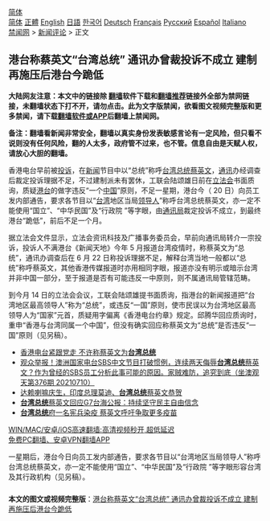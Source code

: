  <!-- 面包屑导航 --> <div class="breadcrumb"><!-- GTranslate: https://gtranslate.io/ -->  <div class="switcher notranslate">  <div class="selected">  <a href="#" onclick="return false;"> 简体</a>  </div>  <div class="option">  <a href="https://www.bannedbook.org" onclick="doGTranslate('zh-CN|zh-CN');jQuery('div.switcher div.selected a').html(jQuery(this).html());return false;" title="简体中文" class="nturl selected"> 简体</a>  <a href="https://www.bannedbook.org/zh-tw/" onclick="doGTranslate('zh-CN|zh-TW');jQuery('div.switcher div.selected a').html(jQuery(this).html());return false;" title="繁體中文" class="nturl"> 正體</a>  <a href="https://www.bannedbook.org/en/" onclick="doGTranslate('zh-CN|en');jQuery('div.switcher div.selected a').html(jQuery(this).html());return false;" title="English" class="nturl"> English</a>  <a href="https://www.bannedbook.org/ja/" onclick="doGTranslate('zh-CN|ja');jQuery('div.switcher div.selected a').html(jQuery(this).html());return false;" title="日本語" class="nturl"> 日語</a>  <a href="https://www.bannedbook.org/ko/" onclick="doGTranslate('zh-CN|ko');jQuery('div.switcher div.selected a').html(jQuery(this).html());return false;" title="한국어" class="nturl"> 한국어</a>  <a href="https://www.bannedbook.org/de/" onclick="doGTranslate('zh-CN|de');jQuery('div.switcher div.selected a').html(jQuery(this).html());return false;" title="Deutsch" class="nturl"> Deutsch</a>  <a href="https://www.bannedbook.org/fr/" onclick="doGTranslate('zh-CN|fr');jQuery('div.switcher div.selected a').html(jQuery(this).html());return false;" title="Français" class="nturl"> Français</a>  <a href="https://www.bannedbook.org/ru/" onclick="doGTranslate('zh-CN|ru');jQuery('div.switcher div.selected a').html(jQuery(this).html());return false;" title="Русский" class="nturl"> Русский</a>  <a href="https://www.bannedbook.org/es/" onclick="doGTranslate('zh-CN|es');jQuery('div.switcher div.selected a').html(jQuery(this).html());return false;" title="Español" class="nturl"> Español</a>  <a href="https://www.bannedbook.org/it/" onclick="doGTranslate('zh-CN|it');jQuery('div.switcher div.selected a').html(jQuery(this).html());return false;" title="Italiano" class="nturl"> Italiano</a>  </div>  </div>      <div class='breadcrumb-sub'><!-- Breadcrumb NavXT 6.3.0 --> <a href="https://www.bannedbook.org/" class="home">禁闻网</a> &gt; <a href="https://www.bannedbook.org/bnews/comments/" class="category">新闻评论</a> &gt; 正文</div></div><h2>港台称蔡英文“台湾总统” 通讯办曾裁投诉不成立 建制再施压后港台今跪低</h2> <p class="notice"><b>大陆网友注意：本文中的链接除 <a href="https://github.com/bannedbook/fanqiang" >翻墙</a>软件下载和<a href="https://github.com/killgcd/justmysocks/blob/master/README.md">翻墙推荐</a>链接外全部为禁网链接，未翻墙状态下打不开，请勿点击。此为文字版禁闻，欲看图文视频完整版和更多禁闻，请下载<a href="https://github.com/bannedbook/fanqiang">翻墙软件或APP</a>后翻墙上禁闻网。</p><p>备注：翻墙看新闻非常安全，翻墙以真实身份发表敏感言论有一定风险，但只看不说则没有任何风险，翻的人太多，政府管不过来，也不管。信息自由是天赋人权，请放心大胆的翻墙。</b></p>  <div class="entry">  <p>香港电台早前被<a href="https://www.bannedbook.org/bnews/tag/%E6%8A%95%E8%AF%89/" class="st_tag internal_tag" rel="tag" title="标签 投诉 下的日志">投诉</a>，在<span class='wp_keywordlink_affiliate'><a href="https://www.bannedbook.org/" title="新闻">新闻</a></span>节目中以“总统”称呼<a href="https://www.bannedbook.org/bnews/tag/%E5%8F%B0%E6%B9%BE%E6%80%BB%E7%BB%9F/" class="st_tag internal_tag" rel="tag" title="标签 台湾总统 下的日志">台湾总统</a><a href="https://www.bannedbook.org/bnews/tag/%e8%94%a1%e8%8b%b1%e6%96%87/" class="st_tag internal_tag" rel="tag" title="标签 蔡英文 下的日志">蔡英文</a>，<a href="https://www.bannedbook.org/bnews/tag/%E9%80%9A%E8%AE%AF/" class="st_tag internal_tag" rel="tag" title="标签 通讯 下的日志">通讯</a>办经调查后裁定投诉理据不足，不过建制派未有罢休，工联会陆颂雄日前在<a href="https://www.bannedbook.org/bnews/tag/%e7%ab%8b%e6%b3%95%e4%bc%9a/" class="st_tag internal_tag" rel="tag" title="标签 立法会 下的日志">立法会</a>书面质询，质疑<a href="https://www.bannedbook.org/bnews/tag/%E6%B8%AF%E5%8F%B0/" class="st_tag internal_tag" rel="tag" title="标签 港台 下的日志">港台</a>的做字违反“一个<span class='wp_keywordlink_affiliate'><a href="https://www.bannedbook.org/" title="中国" target="_blank">中国</a></span>”原则，不足一星期，港台今（ 20 日）向员工发内部通告，要求各节目以“<a href="https://www.bannedbook.org/bnews/tag/%e5%8f%b0%e6%b9%be/" class="st_tag internal_tag" rel="tag" title="标签 台湾 下的日志">台湾</a>地区当局<a href="https://www.bannedbook.org/bnews/tag/%E9%A2%86%E5%AF%BC%E4%BA%BA/" class="st_tag internal_tag" rel="tag" title="标签 领导人 下的日志">领导人</a>”称呼台湾总统蔡英文，亦一定不能使用“国立”、“中华民国”及“行政院 ”等字眼，由<a href="https://www.bannedbook.org/bnews/tag/%E9%80%9A%E8%AE%AF%E5%B1%80/" class="st_tag internal_tag" rel="tag" title="标签 通讯局 下的日志">通讯局</a>裁定投诉不成立，到最终港台“跪低”，前后不足一个月。</p> <p>据立法会文件显示，立法会资讯科技及广播事务委员会，早前向通讯局转介一宗投诉，投诉人不满港台《新闻天地》今年 5 月报道台湾疫情时，称蔡英文为“总统”，通讯办调查后在 6 月 22 日称投诉理据不足，解释台湾当地一般都以“总统”称呼蔡英文，其他香港传媒报道时亦用相同字眼，报道亦没有明示或暗示台湾并非中国一部分，至于报道是否有可能违反一中原则，则不属通讯局管辖范畴。</p>  <p>到今月 14 日的立法会会议，工联会陆颂雄提书面质询，指港台的新闻报道把“台湾地区最高领导人”称为“总统”，或违反“一国”原则，使市民误以为台湾地区最高领导人为“国家”元首，质疑用字偏离《香港电台约章》规定。邱腾华回应质询时，重申“香港与台湾同属一个中国”，但没有确实回应称蔡英文为“总统”是否违反“一国”原则（见另稿）。</p> <ul class='op-related-articles' title='相关阅读'> <li><a href='https://www.bannedbook.org/bnews/ssgc/20210720/1590805.html' target='_blank'>香港电台紧跟党走 不许称蔡英文为<b>台湾总统</b></a></li> <li><a href='https://www.bannedbook.org/bnews/bannedvideo/20210710/1584145.html' target='_blank'>观众举报！澳洲国家电台SBS中文节目打破惯例，连续两天侮辱<b>台湾总统</b>蔡英文？作为曾经的SBS员工分析此事可能的原因。家贼难防，追究到底（坐澳观天第376期 20210710）</a></li> <li><a href='https://www.bannedbook.org/bnews/worldnews/20210706/1581764.html' target='_blank'>达赖喇嘛庆生，印度总理莫迪、<b>台湾总统</b>蔡英文恭贺</a></li> <li><a href='https://www.bannedbook.org/bnews/ssgc/20210614/1566605.html' target='_blank'><b>台湾总统</b>蔡英文回应G7台海公报：持续坚守民主自由信念</a></li> <li><a href='https://www.bannedbook.org/bnews/ssgc/20210531/1557473.html' target='_blank'><b>台湾总统</b>府一名宪兵染疫 蔡英文呼吁争取更多疫苗</a></li> </ul> <p class="texttj"> <a href="https://github.com/bannedbook/fanqiang/wiki/V2ray%E6%9C%BA%E5%9C%BA" target="_blank">WIN/MAC/安卓/iOS高速翻墙:高清视频秒开,超低延迟</a><br/> <a href="https://github.com/bannedbook/fanqiang/wiki/%E7%A6%81%E9%97%BB%E7%BD%91%E5%AE%89%E5%8D%93%E7%BF%BB%E5%A2%99%E6%96%B0%E9%97%BBAPP" target="_blank">免费PC翻墙、安卓VPN翻墙APP</a></p> <p>一星期后，港台今日向员工发内部通告，要求各节目以“台湾地区当局领导人”称呼台湾总统蔡英文，亦一定不能使用“国立”、“中华民国”及“行政院 ”等字眼形容台湾及其行政机构（见另稿）。</p><a name='sharetosocial'></a>  <div style="margin-bottom:5px;padding-bottom:5px;clear:both"> <div id="archive-pix-1" class="banner-ads"> <!-- AuctionX Display platform tag START --> <div id="26318x728x90x621x_ADSLOT2" clicktrack="%%CLICK_URL_ESC%%"></div> <!-- AuctionX Display platform tag END --> </div> <div id="archive-pix-2" class="banner-ads"> <!-- AuctionX Display platform tag START --> <div id="26315x300x250x621x_ADSLOT2" clicktrack="%%CLICK_URL_ESC%%"></div> <!-- AuctionX Display platform tag END --> </div> </div>  <div id="archive-pix-1" class="banner-ads"> <!-- AuctionX Display platform tag START --> <div id="26318x728x90x621x_ADSLOT3" clicktrack="%%CLICK_URL_ESC%%"></div> <!-- AuctionX Display platform tag END --> </div> <div><b>本文的图文或视频完整版</b>：<a href='https://www.bannedbook.org/bnews/comments/20210720/1590828.html'>港台称蔡英文“台湾总统” 通讯办曾裁投诉不成立 建制再施压后港台今跪低</a></div>  </div><!--END ENTRY--> 